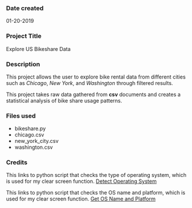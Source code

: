 ### Date created
01-20-2019

### Project Title
Explore US Bikeshare Data

### Description
This project allows the user to explore bike rental data from different cities such as *Chicago*, *New York*, and *Washington* through filtered results.

This project takes raw data gathered from **csv** documents and creates a statistical analysis of bike share usage patterns.   

### Files used
* bikeshare.py
* chicago.csv
* new_york_city.csv
* washington.csv

### Credits
This links to python script that checks
the type of operating system, which is used
for my clear screen function.
[Detect Operating System](https://www.webucator.com/how-to/how-check-the-operating-system-with-python.cfm)<br />

This links to python script that
checks the OS name and platform, which
is used for my clear screen function.
[Get OS Name and Platform](https://www.w3resource.com/python-exercises/python-basic-exercise-43.php)
